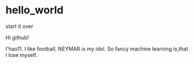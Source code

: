 # hello_world
start it over

Hi github!

I'hao11. I like football, NEYMAR is my idol. So fancy machine learning is,that I lose myself.

